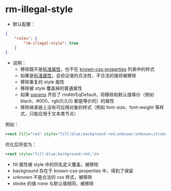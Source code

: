 # rm-illegal-style

* 默认配置：
```json
{
	"rules": {
		"rm-illegal-style": true
	}
}
```
* 说明：
	* 移除既不是[标准属性](https://www.w3.org/TR/SVG/propidx.html)，也不在 [known-css-properties](https://github.com/known-css/known-css-properties#readme) 列表中的样式
	* 如果是[标准属性](https://www.w3.org/TR/SVG/propidx.html)，会验证值的合法性，不合法的值将被移除
	* 移除重复的 style 属性
	* 移除被 style 覆盖掉的普通属性
	* 如果 [params](../config.md#params) 开启了 rmAttrEqDefault，将移除和默认值等价（例如 black、#000、rgb(0,0,0) 都是等价的）的属性
	* 移除继承链上没有可应用对象的样式（例如 font-size、font-weight 等样式，只能应用于文本类节点）

例如：
```xml
<rect fill="red" style="fill:blue;background:red;unknown:unknown;stroke:none"/>
```

优化后将变为：
```xml
<rect style="fill:blue;background:red;"/>
```
- fill 属性被 style 中的同名定义覆盖，被移除
- background 存在于 known-css-properties 中，得到了保留
- unknown 不是合法的 css 样式，被移除
- stroke 的值 none 与默认值相同，被移除
